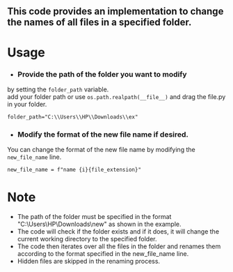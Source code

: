 
## This code provides an implementation to change the names of all files in a specified folder.


# Usage
- ### Provide the path of the folder you want to modify 
by setting the `folder_path` variable.   
add your folder path or use `os.path.realpath(__file__)` and drag the file.py in your folder.  

```
folder_path="C:\\Users\\HP\\Downloads\\ex"
```

- ###  Modify the format of the new file name if desired.
You can change the format of the new file name by modifying the `new_file_name` line.
```
new_file_name = f"name {i}{file_extension}"
```



# Note
- The path of the folder must be specified in the format "C:\\Users\\HP\\Downloads\\new" as shown in the example.  
- The code will check if the folder exists and if it does, it will change the current working directory to the specified folder.   
- The code then iterates over all the files in the folder and renames them according to the format specified in the new_file_name line.  
- Hidden files are skipped in the renaming process.  

